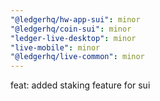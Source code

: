 ```yaml
---
"@ledgerhq/hw-app-sui": minor
"@ledgerhq/coin-sui": minor
"ledger-live-desktop": minor
"live-mobile": minor
"@ledgerhq/live-common": minor
---
```


feat: added staking feature for sui
